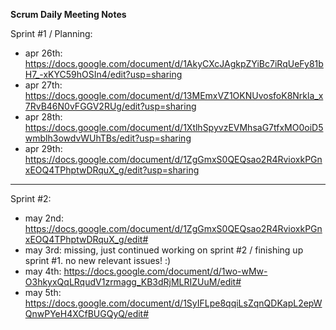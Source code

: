 **Scrum Daily Meeting Notes**

Sprint #1 / Planning:
- apr 26th: https://docs.google.com/document/d/1AkyCXcJAgkpZYiBc7iRqUeFy81bH7_-xKYC59hOSIn4/edit?usp=sharing
- apr 27th: https://docs.google.com/document/d/13MEmxVZ1OKNUvosfoK8Nrkla_x7RvB46N0vFGGV2RUg/edit?usp=sharing
- apr 28th: https://docs.google.com/document/d/1XtlhSpyvzEVMhsaG7tfxMO0oiD5wmblh3owdvWUhTBs/edit?usp=sharing
- apr 29th: https://docs.google.com/document/d/1ZgGmxS0QEQsao2R4RvioxkPGnxEOQ4TPhptwDRquX_g/edit?usp=sharing

---

Sprint #2:
- may 2nd: https://docs.google.com/document/d/1ZgGmxS0QEQsao2R4RvioxkPGnxEOQ4TPhptwDRquX_g/edit#
- may 3rd: missing, just continued working on sprint #2 / finishing up sprint #1. no new relevant issues! :)
- may 4th: https://docs.google.com/document/d/1wo-wMw-O3hkyxQqLRqudV1zrmagg_KB3dRjMLRIZUuM/edit#
- may 5th: https://docs.google.com/document/d/1SyIFLpe8qqiLsZqnQDKapL2epWQnwPYeH4XCfBUGQyQ/edit#
